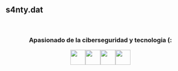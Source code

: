 ## s4nty.dat
<br>           
  <h3 align="center">Apasionado de la ciberseguridad y tecnologia (:</h3>
  <p align="center">
  <img src="https://i.pinimg.com/564x/6a/10/c8/6a10c8f8335b6e00a3997914b9bb7b1f.jpg" width ="40"><img src="https://i.pinimg.com/564x/0e/2d/8a/0e2d8aa3eda96247abb579ea17aed28a.jpg" width="40"><img src="https://i.pinimg.com/564x/93/5b/6c/935b6cff00a075888f4702a19e1d77c3.jpg" width="40"><img src="https://i.pinimg.com/564x/b1/bc/e9/b1bce9e90117c8ec9aab42c93abb906c.jpg" width="40"><br><br>
  <!--<img src="https://media3.giphy.com/media/HoffxyN8ghVuw/giphy.gif?cid=ecf05e47609dkodkg5coh94l5bknw6n2thywldr9c8ubgztd&rid=giphy.gif&ct=g" /><br><br>
</p>
<br>
<!--
**wh0isSanty/wh0isSanty** is a ✨ _special_ ✨ repository because its `README.md` (this file) appears on your GitHub profile.

Here are some ideas to get you started:

- 🔭 I’m currently working on ...
- 🌱 I’m currently learning ...
- 👯 I’m looking to collaborate on ...
- 🤔 I’m looking for help with ...
- 💬 Ask me about ...
- 📫 How to reach me: ...
- 😄 Pronouns: ...
- ⚡ Fun fact: ...
-->
